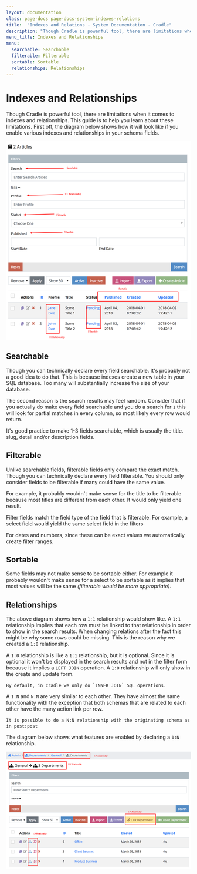 ```yaml
---
layout: documentation
class: page-docs page-docs-system-indexes-relations
title:  "Indexes and Relations - System Documentation - Cradle"
description: "Though Cradle is powerful tool, there are limitations when it comes to indexes and relationships. This guide is to help you learn about these limitations."
menu_title: Indexes and Relationships
menu:
  searchable: Searchable
  filterable: Filterable
  sortable: Sortable
  relationships: Relationships
---
```


# Indexes and Relationships

Though Cradle is powerful tool, there are limitations when it comes to indexes
and relationships. This guide is to help you learn about these limitations.
First off, the diagram below shows how it will look like if you enable various
indexes and relationships in your schema fields.

![Indexes](/images/indexes.png)

## Searchable

Though you can technically declare every field searchable. It's probably not a
good idea to do that. This is because indexes create a new table in your SQL
database. Too many will substantially increase the size of your database.

The second reason is the search results may feel random. Consider that if you
actually do make every field searchable and you do a search for `1` this will
look for partial matches in every column, so most likely every row would return.

It's good practice to make 1-3 fields searchable, which is usually the title.
slug, detail and/or description fields.

## Filterable

Unlike searchable fields, filterable fields only compare the exact match. Though
you can technically declare every field filterable. You should only consider
fields to be filterable if many could have the same value.

For example, it probably wouldn't make sense for the title to be filterable
because most titles are different from each other. It would only yield one
result.

Filter fields match the field type of the field that is filterable. For example,
a select field would yield the same select field in the filters

For dates and numbers, since these can be exact values we automatically create
filter ranges.

## Sortable

Some fields may not make sense to be sortable either. For example it probably
wouldn't make sense for a select to be sortable as it implies that most values
will be the same *(filterable would be more appropriate)*.

## Relationships

The above diagram shows how a `1:1` relationship would show like. A `1:1`
relationship implies that each row must be linked to that relationship in order
to show in the search results. When changing relations after the fact this might
be why some rows could be missing. This is the reason why we created a `1:0`
relationship.

A `1:0` relationship is like a `1:1` relationship, but it is optional. Since it
is optional it won't be displayed in the search results and not in the filter
form because it implies a `LEFT JOIN` operation. A `1:0` relationship will only
show in the create and update form.

```info
By default, in cradle we only do `INNER JOIN` SQL operations.
```

A `1:N` and `N:N` are very similar to each other. They have almost the same
functionality with the exception that both schemas that are related to each
other have the many action link per row.

```info
It is possible to do a N:N relationship with the originating schema as in post:post
```

The diagram below shows what features are enabled by declaring a `1:N` relationship.

![Relations](/images/relationships.png)
